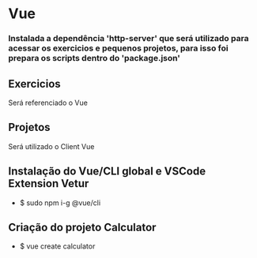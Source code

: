 # Vue

### Instalada a dependência 'http-server' que será utilizado para acessar os exercicios e pequenos projetos, para isso foi prepara os scripts dentro do 'package.json'

## Exercicios
Será referenciado o Vue

## Projetos
Será utilizado o Client Vue

## Instalação do Vue/CLI global e VSCode Extension Vetur
- $ sudo npm i-g @vue/cli

## Criação do projeto Calculator
- $ vue create calculator